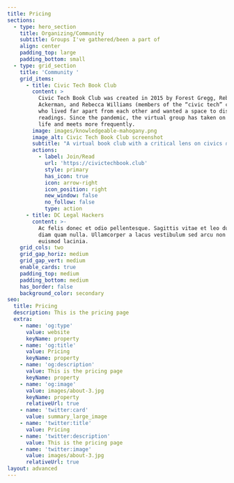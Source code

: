 ```yaml
---
title: Pricing
sections:
  - type: hero_section
    title: Organizing/Community
    subtitle: Groups I've gathered/been a part of
    align: center
    padding_top: large
    padding_bottom: small
  - type: grid_section
    title: 'Community '
    grid_items:
      - title: Civic Tech Book Club
        content: >
          Civic Tech Book Club was created in 2015 by Forest Gregg, Rebecca
          Ackerman, and Rebecca Williams (members of the “civic tech” community)
          who lived far apart from each other and wanted a space to discuss
          readings. Since the pandemic, the virtual group has taken on a new
          life and meets more frequently.
        image: images/knowledgeable-mahogany.png
        image_alt: Civic Tech Book Club screenshot
        subtitle: "A virtual book club with a critical lens on civics ∩\_ technology."
        actions:
          - label: Join/Read
            url: 'https://civictechbook.club'
            style: primary
            has_icon: true
            icon: arrow-right
            icon_position: right
            new_window: false
            no_follow: false
            type: action
      - title: DC Legal Hackers
        content: >-
          Ac felis donec et odio pellentesque. Sagittis vitae et leo duis ut
          diam quam nulla. Ullamcorper a lacus vestibulum sed arcu non odio
          euismod lacinia.
    grid_cols: two
    grid_gap_horiz: medium
    grid_gap_vert: medium
    enable_cards: true
    padding_top: medium
    padding_bottom: medium
    has_border: false
    background_color: secondary
seo:
  title: Pricing
  description: This is the pricing page
  extra:
    - name: 'og:type'
      value: website
      keyName: property
    - name: 'og:title'
      value: Pricing
      keyName: property
    - name: 'og:description'
      value: This is the pricing page
      keyName: property
    - name: 'og:image'
      value: images/about-3.jpg
      keyName: property
      relativeUrl: true
    - name: 'twitter:card'
      value: summary_large_image
    - name: 'twitter:title'
      value: Pricing
    - name: 'twitter:description'
      value: This is the pricing page
    - name: 'twitter:image'
      value: images/about-3.jpg
      relativeUrl: true
layout: advanced
---
```

